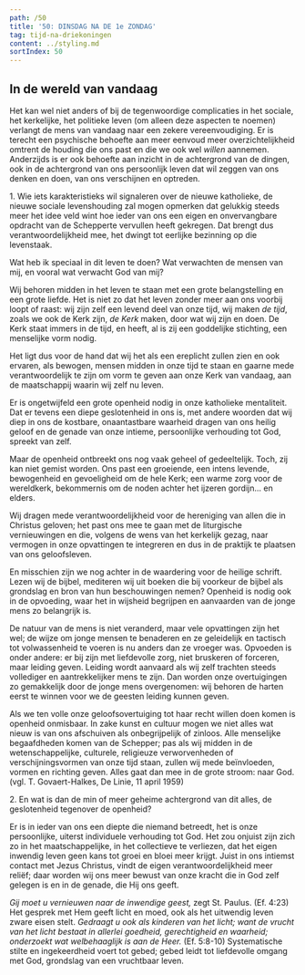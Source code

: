 ```yaml
---
path: /50
title: '50: DINSDAG NA DE 1e ZONDAG'
tag: tijd-na-driekoningen
content: ../styling.md
sortIndex: 50
---
```


## In de wereld van vandaag

Het kan wel niet anders of bij de tegenwoordige complicaties in het sociale, het kerkelijke, het politieke leven (om alleen deze aspecten te noemen) verlangt de mens van vandaag naar een zekere vereenvoudiging. Er is terecht een psychische behoefte aan meer eenvoud meer overzichtelijkheid omtrent de houding die ons past en die we ook wel _willen_ aannemen. Anderzijds is er ook behoefte aan inzicht in de achtergrond van de dingen, ook in de achtergrond van ons persoonlijk leven dat wil zeggen van ons denken en doen, van ons verschijnen en optreden.

1\. Wie iets karakteristieks wil signaleren over de nieuwe katholieke, de nieuwe sociale levenshouding zal mogen opmerken dat gelukkig steeds meer het idee veld wint hoe ieder van ons een eigen en onvervangbare opdracht van de Schepperte vervullen heeft gekregen. Dat brengt dus verantwoordelijkheid mee, het dwingt tot eerlijke bezinning op die levenstaak.

Wat heb ik speciaal in dit leven te doen? Wat verwachten de mensen van mij, en vooral wat verwacht God van mij?

Wij behoren midden in het leven te staan met een grote belangstelling en een grote liefde. Het is niet zo dat het leven zonder meer aan ons voorbij loopt of raast: wij zijn zelf een levend deel van onze tijd, wij maken _de tijd_, zoals we ook de Kerk zijn, _de Kerk_ maken, door wat wij zijn en doen. De Kerk staat immers in de tijd, en heeft, al is zij een goddelijke stichting, een menselijke vorm nodig.

Het ligt dus voor de hand dat wij het als een ereplicht zullen zien en ook ervaren, als bewogen, mensen midden in onze tijd te staan en gaarne mede verantwoordelijk te zijn om vorm te geven aan onze Kerk van vandaag, aan de maatschappij waarin wij zelf nu leven.

Er is ongetwijfeld een grote openheid nodig in onze katholieke mentaliteit. Dat er tevens een diepe geslotenheid in ons is, met andere woorden dat wij diep in ons de kostbare, onaantastbare waarheid dragen van ons heilig geloof en de genade van onze intieme, persoonlijke verhouding tot God, spreekt van zelf.

Maar de openheid ontbreekt ons nog vaak geheel of gedeeltelijk. Toch, zij kan niet gemist worden. Ons past een groeiende, een intens levende, bewogenheid en gevoeligheid om de hele Kerk; een warme zorg voor de wereldkerk, bekommernis om de noden achter het ijzeren gordijn... en elders.

Wij dragen mede verantwoordelijkheid voor de hereniging van allen die in Christus geloven; het past ons mee te gaan met de liturgische vernieuwingen en die, volgens de wens van het kerkelijk gezag, naar vermogen in onze opvattingen te integreren en dus in de praktijk te plaatsen van ons geloofsleven.

En misschien zijn we nog achter in de waardering voor de heilige schrift. Lezen wij de bijbel, mediteren wij uit boeken die bij voorkeur de bijbel als grondslag en bron van hun beschouwingen nemen? Openheid is nodig ook in de opvoeding, waar het in wijsheid begrijpen en aanvaarden van de jonge mens zo belangrijk is.

De natuur van de mens is niet veranderd, maar vele opvattingen zijn het wel; de wijze om jonge mensen te benaderen en ze geleidelijk en tactisch tot volwassenheid te voeren is nu anders dan ze vroeger was. Opvoeden is onder andere: er bij zijn met liefdevolle zorg, niet bruskeren of forceren, maar leiding geven. Leiding wordt aanvaard als wij zelf trachten steeds vollediger en aantrekkelijker mens te zijn. Dan worden onze overtuigingen zo gemakkelijk door de jonge mens overgenomen: wij behoren de harten eerst te winnen voor we de geesten leiding kunnen geven.

Als we ten volle onze geloofsovertuiging tot haar recht willen doen komen is openheid onmisbaar. In zake kunst en cultuur mogen we niet alles wat nieuw is van ons afschuiven als onbegrijpelijk of zinloos. Alle menselijke begaafdheden komen van de Schepper; pas als wij midden in de wetenschappelijke, culturele, religieuze verworvenheden of verschijningsvormen van onze tijd staan, zullen wij mede beïnvloeden, vormen en richting geven. Alles gaat dan mee in de grote stroom: naar God. (vgl. T. Govaert-Halkes, De Linie, 11 april 1959)

2\. En wat is dan de min of meer geheime achtergrond van dit alles, de geslotenheid tegenover de openheid?

Er is in ieder van ons een diepte die niemand betreedt, het is onze persoonlijke, uiterst individuele verhouding tot God. Het zou onjuist zijn zich zo in het maatschappelijke, in het collectieve te verliezen, dat het eigen inwendig leven geen kans tot groei en bloei meer krijgt. Juist in ons intiemst contact met Jezus Christus, vindt de eigen verantwoordelijkheid meer reliëf; daar worden wij ons meer bewust van onze kracht die in God zelf gelegen is en in de genade, die Hij ons geeft.

_Gij moet u vernieuwen naar de inwendige geest,_ zegt St. Paulus. (Ef. 4:23) Het gesprek met Hem geeft licht en moed, ook als het uitwendig leven zware eisen stelt. _Gedraagt u ook als kinderen van het licht; want de vrucht van het licht bestaat in allerlei goedheid, gerechtigheid en waarheid; onderzoekt wat welbehaaglijk is aan de Heer._ (Ef. 5:8-10) Systematische stilte en ingekeerdheid voert tot gebed; gebed leidt tot liefdevolle omgang met God, grondslag van een vruchtbaar leven.
